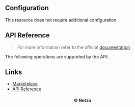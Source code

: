 ## Configuration

This resource does not require additional configuration.

## API Reference

> For more information refer to the official [documentation](#links)

The following operations are supported by the API:

## Links

- [Marketplace](https://app.netzo.io/resources/resource-http-jsonplaceholder)
- [API Reference](https://jsonplaceholder.typicode.com)

<div align="center">
  <h4>© Netzo</h4>
</div>
